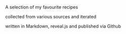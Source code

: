 A selection of my favourite recipes

collected from various sources and iterated

written in Markdown, reveal.js and published via Github
